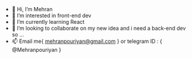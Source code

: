 - 👋 Hi, I’m Mehran
- 👀 I’m interested in front-end dev
- 🌱 I’m currently learning React
- 💞️ I’m looking to collaborate on my new idea and i need a back-end dev so ...
- 📫 Email me{ mehranpouriyan@gmail.com } or telegram ID : { @Mehranpouriyan }

<!---
MehranPouriyan/MehranPouriyan is a ✨ special ✨ repository because its `README.md` (this file) appears on your GitHub profile.
You can click the Preview link to take a look at your changes.
--->
